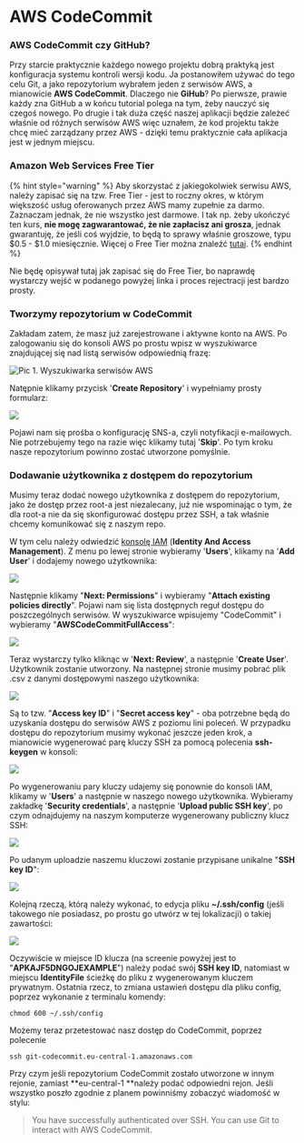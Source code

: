 # AWS CodeCommit

### AWS CodeCommit czy GitHub?

Przy starcie praktycznie każdego nowego projektu dobrą praktyką jest konfiguracja systemu kontroli wersji kodu. Ja postanowiłem używać do tego celu Git, a jako repozytorium wybrałem jeden z serwisów AWS, a mianowicie **AWS CodeCommit**. Dlaczego nie **GiHub**? Po pierwsze, prawie każdy zna GitHub a w końcu tutorial polega na tym, żeby nauczyć się czegoś nowego. Po drugie i tak duża część naszej aplikacji będzie zależeć właśnie od różnych serwisów AWS więc uznałem, że kod projektu także chcę mieć zarządzany przez AWS - dzięki temu praktycznie cała aplikacja jest w jednym miejscu.

### Amazon Web Services Free Tier

{% hint style="warning" %}
Aby skorzystać z jakiegokolwiek serwisu AWS, należy zapisać się na tzw. Free Tier - jest to roczny okres, w którym większość usług oferowanych przez AWS mamy zupełnie za darmo. Zaznaczam jednak, że nie wszystko jest darmowe. I tak np. żeby ukończyć ten kurs, **nie mogę zagwarantować, że nie zapłacisz ani grosza**, jednak gwarantuję, że jeśli coś wyjdzie, to będą to sprawy właśnie groszowe, typu $0.5 - $1.0 miesięcznie. Więcej o Free Tier można znaleźć [tutaj](https://aws.amazon.com/free).
{% endhint %}



Nie będę opisywał tutaj jak zapisać się do Free Tier, bo naprawdę wystarczy wejść w podanego powyżej linka i proces rejectracji jest bardzo prosty.

### Tworzymy repozytorium w CodeCommit

Zakładam zatem, że masz już zarejestrowane i aktywne konto na AWS. Po zalogowaniu się do konsoli AWS po prostu wpisz w wyszukiwarce znajdującej się nad listą serwisów odpowiednią frazę:

![Pic 1. Wyszukiwarka serwis&#xF3;w AWS](../.gitbook/assets/screenshot-from-2018-04-25-14-26-43.png)

Natępnie klikamy przycisk '**Create Repository**' i wypełniamy prosty formularz:

![](../.gitbook/assets/screenshot-from-2018-04-25-14-31-01.png)

Pojawi nam się prośba o konfigurację SNS-a, czyli notyfikacji e-mailowych. Nie potrzebujemy tego na razie więc klikamy tutaj '**Skip**'. Po tym kroku nasze repozytorium powinno zostać utworzone pomyślnie.

### Dodawanie użytkownika z dostępem do repozytorium

Musimy teraz dodać nowego użytkownika z dostępem do repozytorium, jako że dostęp przez root-a jest niezalecany, już nie wspominając o tym, że dla root-a nie da się skonfigurować dostępu przez SSH, a tak właśnie chcemy komunikować się z naszym repo.

W tym celu należy odwiedzić [konsolę IAM](https://console.aws.amazon.com/iam/home) \(**Identity And Access Management**\). Z menu po lewej stronie wybieramy '**Users**', klikamy na '**Add User**' i dodajemy nowego użytkownika:

![](../.gitbook/assets/screenshot-from-2018-04-25-14-39-46.png)

Następnie klikamy "**Next: Permissions**" i wybieramy "**Attach existing policies directly**". Pojawi nam się lista dostępnych reguł dostępu do poszczególnych serwisów. W wyszukiwarce wpisujemy "CodeCommit" i wybieramy "**AWSCodeCommitFullAccess**":

![](../.gitbook/assets/screenshot-from-2018-04-25-14-43-24.png)

Teraz wystarczy tylko kliknąc w '**Next: Review**', a następnie '**Create User**'. Użytkownik zostanie utworzony. Na następnej stronie musimy pobrać plik .csv z danymi dostępowymi naszego użytkownika:

![](../.gitbook/assets/screenshot-from-2018-04-25-14-48-12.png)

Są to tzw. "**Access key ID**" i "**Secret access key**" - oba potrzebne będą do uzyskania dostępu do serwisów AWS z poziomu lini poleceń. W przypadku dostępu do repozytorium musimy wykonać jeszcze jeden krok, a mianowicie wygenerować parę kluczy SSH za pomocą polecenia **ssh-keygen** w konsoli:

![](../.gitbook/assets/screenshot-from-2018-04-25-14-58-19.png)

Po wygenerowaniu pary kluczy udajemy się ponownie do konsoli IAM, klikamy w '**Users**' a następnie w naszego nowego użytkownika. Wybieramy zakładkę '**Security credentials**', a następnie '**Upload public SSH key**', po czym odnajdujemy na naszym komputerze wygenerowany publiczny klucz SSH:

![](../.gitbook/assets/screenshot-from-2018-04-25-15-04-02.png)

Po udanym uploadzie naszemu kluczowi zostanie przypisane unikalne "**SSH key ID**":

![](../.gitbook/assets/screenshot-from-2018-04-25-15-08-40.png)

Kolejną rzeczą, którą należy wykonać, to edycja pliku **~/.ssh/config** \(jeśli takowego nie posiadasz, po prostu go utwórz w tej lokalizacji\) o takiej zawartości:

![](../.gitbook/assets/screenshot-from-2018-04-25-15-11-14.png)

Oczywiście w miejsce ID klucza \(na screenie powyżej jest to "**APKAJF5DNGOJEXAMPLE**"\) należy podać swój **SSH key ID**, natomiast w miejscu **IdentityFile** ścieżkę do pliku z wygenerowanym kluczem prywatnym. Ostatnia rzecz, to zmiana ustawień dostępu dla pliku config, poprzez wykonanie z terminalu komendy:

`chmod 600 ~/.ssh/config`

Możemy teraz przetestować nasz dostęp do CodeCommit, poprzez polecenie

`ssh git-codecommit.eu-central-1.amazonaws.com`

Przy czym jeśli repozytorium CodeCommit zostało utworzone w innym rejonie, zamiast **eu-central-1 **należy podać odpowiedni rejon. Jeśli wszystko poszło zgodnie z planem powinniśmy zobaczyć wiadomość w stylu:

> You have successfully authenticated over SSH. You can use Git to interact with AWS CodeCommit.



